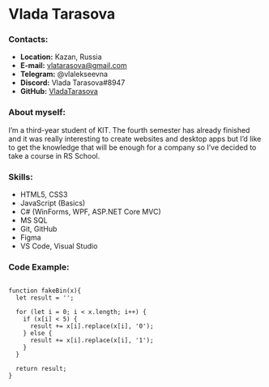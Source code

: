 # Vlada Tarasova

### Contacts:

* **Location:** Kazan, Russia
* **E-mail:** vlatarasova@gmail.com
* **Telegram:** @vlalekseevna
* **Discord:** Vlada Tarasova#8947
* **GitHub:** [VladaTarasova](https://github.com/VladaTarasova)

### About myself:

I’m a third-year student of KIT. The fourth semester has already finished and it was really interesting to create websites and desktop apps but I’d like to get the knowledge that will be enough for a company so I’ve decided to take a course in RS School.

### Skills:

* HTML5, CSS3
* JavaScript (Basics)
* C# (WinForms, WPF, ASP.NET Core MVC)
* MS SQL
* Git, GitHub
* Figma
* VS Code, Visual Studio

### Code Example:

```

function fakeBin(x){
  let result = '';
  
  for (let i = 0; i < x.length; i++) {
    if (x[i] < 5) {
      result += x[i].replace(x[i], '0');
    } else {
      result += x[i].replace(x[i], '1');
    }
  }
  
  return result;
}

```